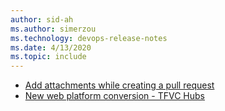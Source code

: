 ```yaml
---
author: sid-ah
ms.author: simerzou
ms.technology: devops-release-notes
ms.date: 4/13/2020
ms.topic: include
---
```


- [Add attachments while creating a pull request](#add-attachments-while-creating-a-pull-request) 
- [New web platform conversion - TFVC Hubs](#new-web-platform-conversion---team-foundation-version-control-hubs)